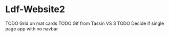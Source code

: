 # Ldf-Website2
TODO Grid on mat cards
TODO Gif from Tassin VS 3
TODO Decide if single page app with no navbar